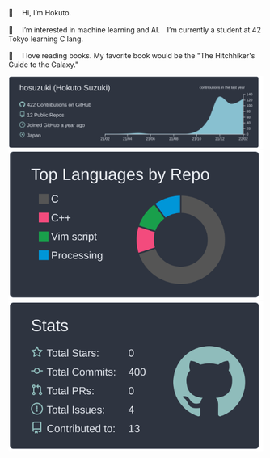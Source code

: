 👋 　Hi, I’m Hokuto.

🧠 　I’m interested in machine learning and AI.　I’m currently a student at 42 Tokyo learning C lang. 

📖 　I love reading books. My favorite book would be the "The Hitchhiker's Guide to the Galaxy."


![](https://raw.githubusercontent.com/hosuzuki/hosuzuki/main/profile-summary-card-output/nord_dark/0-profile-details.svg)
![](https://raw.githubusercontent.com/hosuzuki/hosuzuki/main/profile-summary-card-output/nord_dark/1-repos-per-language.svg)
![](https://raw.githubusercontent.com/hosuzuki/hosuzuki/main/profile-summary-card-output/nord_dark/3-stats.svg)
